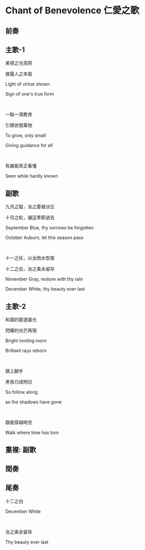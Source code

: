 # Chant of Benevolence 仁愛之歌

## 前奏

## 主歌-1

美德之光高照

接露人之本面

Light of virtue shown

Sign of one's true form

<br>

一點一滴教育

引領世間萬物

To grow, only small

Giving guidance for all

<br>

有誰能真正看懂

Seen while hardly known

## 副歌

九月之靛，汝之憂被淡忘

十月之紅，讓這季節過去

September Blue, thy sorrows be forgotten

October Auburn, let this season pass

<br>

十一之灰，以汝雨水恢復

十二之白，汝之美永留存

November Gray, restore with thy rain

December White, thy beauty ever last

## 主歌-2

和藹的那道晨光

閃耀的光芒再現

Bright inviting morn

Brilliant rays reborn

<br>

跟上腳步

黑夜已成明日

So follow along

as the shadows have gone

<br>

跟我穿越時空

Walk where time has torn

## 重複: 副歌

## 間奏

## 尾奏

十二之白

December White

<br>

汝之美永留存

Thy beauty ever last

